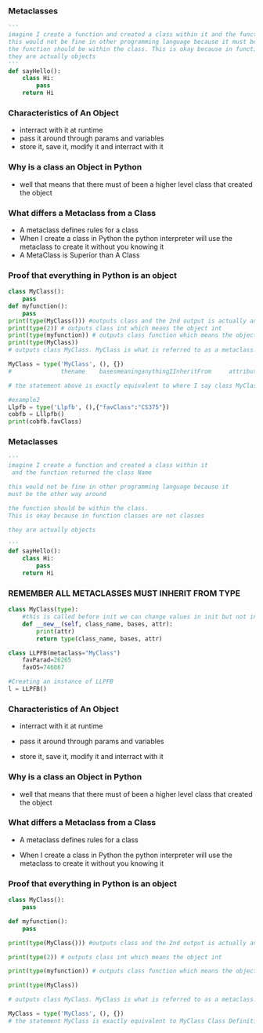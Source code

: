 ### Metaclasses
```python
'''
imagine I create a function and created a class within it and the function returned the class Name
this would not be fine in other programming language because it must be the other way around
the function should be within the class. This is okay because in function classes are not classes
they are actually objects
'''
def sayHello():
    class Hi:
        pass
    return Hi
```

### Characteristics of An Object
- interract with it at runtime
- pass it around through params and variables
- store it, save it, modify it and interract with it

### Why is a class an Object in Python
- well that means that there must of been a higher level class that created the object

### What differs a Metaclass from a Class
- A metaclass defines rules for a class
- When I create a class in Python the python interpreter will use the metaclass to create it without you knowing it
- A MetaClass is Superior than A Class

### Proof that everything in Python is an object
```python
class MyClass():
    pass
def myfunction():
    pass
print(type(MyClass())) #outputs class and the 2nd output is actually an object in hexadecimal
print(type(2)) # outputs class int which means the object int
print(type(myfunction)) # outputs class function which means the object myfunction
print(type(MyClass)) 
# outputs class MyClass. MyClass is what is referred to as a metaclass. This Means when I call MyClass I call a type constructor 

MyClass = type('MyClass', (), {})
#              thename    basesmeaninganythingIInheritFrom     attributes

# the statement above is exactly equivalent to where I say class MyClass() pass above

```

```python
#example2
Llpfb = type('Llpfb', (),{"favClass":"CS375"})
cobfb = Lllpfb()
print(cobfb.favClass)
```




### Metaclasses

```python
'''
imagine I create a function and created a class within it
 and the function returned the class Name

this would not be fine in other programming language because it 
must be the other way around

the function should be within the class. 
This is okay because in function classes are not classes

they are actually objects

'''
def sayHello():
	class Hi:
		pass
	return Hi
```

### REMEMBER ALL METACLASSES MUST INHERIT FROM TYPE
```python
class MyClass(type):
    #this is called before init we can change values in init but not in new
    def __new__(self, class_name, bases, attr):
        print(attr)
        return type(class_name, bases, attr)

class LLPFB(metaclass="MyClass")
    favParad=26265
    favOS=746867

#Creating an instance of LLPFB
l = LLPFB()
```

  

### Characteristics of An Object

- interract with it at runtime

- pass it around through params and variables

- store it, save it, modify it and interract with it

  

### Why is a class an Object in Python

- well that means that there must of been a higher level class that created the object

  

### What differs a Metaclass from a Class

- A metaclass defines rules for a class

- When I create a class in Python the python interpreter will use the metaclass to create it without you knowing it

  

### Proof that everything in Python is an object

```python
class MyClass():
	pass

def myfunction():
	pass

print(type(MyClass())) #outputs class and the 2nd output is actually an object in hexadecimal

print(type(2)) # outputs class int which means the object int

print(type(myfunction)) # outputs class function which means the object myfunction

print(type(MyClass))

# outputs class MyClass. MyClass is what is referred to as a metaclass. This Means when I call MyClass I call a type constructor

MyClass = type('MyClass', (), {})
# the statement MyClass is exactly equivalent to MyClass Class Definition
```

